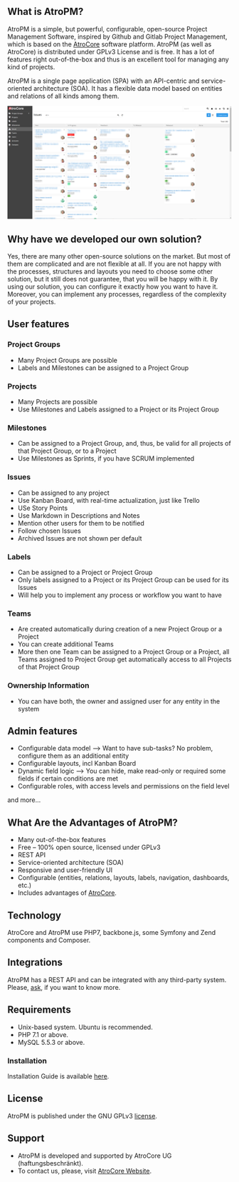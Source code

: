 ## What is AtroPM?
AtroPM is a simple, but powerful, configurable, open-source Project Management Software, inspired by Github and Gitlab Project Management, which is based on the [AtroCore](https://github.com/atrocore/atrocore) software platform. AtroPM (as well as AtroCore) is distributed under GPLv3 License and is free. It has a lot of features right out-of-the-box and thus is an excellent tool for managing any kind of projects.

AtroPM is a single page application (SPA) with an API-centric and service-oriented architecture (SOA). It has a flexible data model based on entities and relations of all kinds among them.  

![kanban-board](/_assets/atropm-kanban-board.png)

## Why have we developed our own solution?
Yes, there are many other open-source solutions on the market. But most of them are complicated and are not flexible at all. If you are not happy with the processes,  structures and layouts you need to choose some other solution, but it still does not guarantee, that you will be happy with it. By using our solution, you can configure it exactly how you want to have it. Moreover, you can implement any processes, regardless of the complexity of your projects.

## User features

### Project Groups
- Many Project Groups are possible
- Labels and Milestones can be assigned to a Project Group

### Projects
- Many Projects are possible
- Use Milestones and Labels assigned to a Project or its Project Group

### Milestones
- Can be assigned to a Project Group, and, thus, be valid for all projects of that Project Group, or to a Project
- Use Milestones as Sprints, if you have SCRUM implemented

### Issues
- Can be assigned to any project
- Use Kanban Board, with real-time actualization, just like Trello
- USe Story Points
- Use Markdown in Descriptions and Notes
- Mention other users for them to be notified
- Follow chosen Issues
- Archived Issues are not shown per default

### Labels
- Can be assigned to a Project or Project Group
- Only labels assigned to a Project or its Project Group can be used for its Issues
- Will help you to implement any process or workflow you want to have

### Teams
- Are created automatically during creation of a new Project Group or a Project
- You can create additional Teams
- More then one Team can be assigned to a Project Group or a Project, all Teams assigned to Project Group get automatically access to all Projects of that Project Group

### Ownership Information
- You can have both, the owner and assigned user for any entity in the system

## Admin features
- Configurable data model --> Want to have sub-tasks? No problem, configure them as an additional entity
- Configurable layouts, incl Kanban Board
- Dynamic field logic --> You can hide, make read-only or required some fields if certain conditions are met
- Configurable roles, with access levels and permissions on the field level

and more…

## What Are the Advantages of AtroPM?

- Many out-of-the-box features
- Free – 100% open source, licensed under GPLv3
- REST API
- Service-oriented architecture (SOA)
- Responsive and user-friendly UI
- Configurable (entities, relations, layouts, labels, navigation, dashboards, etc.)
- Includes advantages of [AtroCore](https://github.com/atrocore/atrocore).

## Technology

AtroCore and AtroPM use PHP7, backbone.js, some Symfony and Zend components and Composer.

## Integrations

AtroPM has a REST API and can be integrated with any third-party system.
Please, [ask](https://atrocore.com/contact), if you want to know more.

## Requirements

- Unix-based system. Ubuntu is recommended.
- PHP 7.1 or above.
- MySQL 5.5.3 or above.

### Installation

Installation Guide is available [here](https://github.com/atrocore/atrocore-docs/blob/master/en/administration/installation.md).

## License

AtroPM is published under the GNU GPLv3 [license](https://github.com/atrocore/atropm/blob/master/LICENSE.txt).

## Support

- AtroPM is developed and supported by AtroCore UG (haftungsbeschränkt).
- To contact us, please, visit [AtroCore Website](http://atrocore.com/).
